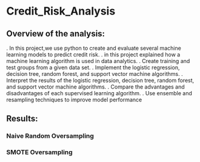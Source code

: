 # Credit_Risk_Analysis

## Overview of the analysis:

. In this project,we use python to create and evaluate several machine learning models to predict credit risk.
. in this project explained how a machine learning algorithm is used in data analytics.
. Create training and test groups from a given data set.
. Implement the logistic regression, decision tree, random forest, and support vector machine algorithms.
. Interpret the results of the logistic regression, decision tree, random forest, and support vector machine algorithms.
. Compare the advantages and disadvantages of each supervised learning algorithm.
. Use ensemble and resampling techniques to improve model performance

## Results:

 ### Naive Random Oversampling



### SMOTE Oversampling
